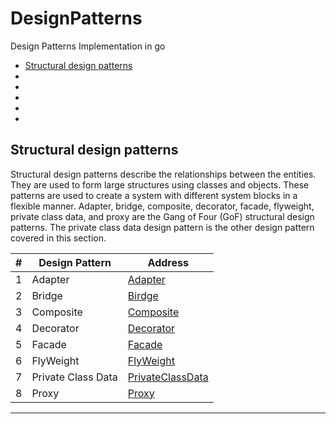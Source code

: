 # DesignPatterns
Design Patterns Implementation in go

* [Structural design patterns](/Structural)
* 
*
*
*
*

## Structural design patterns
Structural design patterns describe the relationships between the entities. They are used to
form large structures using classes and objects. These patterns are used to create a system
with different system blocks in a flexible manner. Adapter, bridge, composite, decorator,
facade, flyweight, private class data, and proxy are the Gang of Four (GoF) structural
design patterns. The private class data design pattern is the other design pattern covered in
this section.

| #  | Design Pattern                      | Address                                           |
|----|-------------------------------------|---------------------------------------------------|
| 1  | Adapter                             | [Adapter](/Structural/Adapter)                    |
| 2  | Bridge                              | [Birdge](/Structural/Birdge)                      |
| 3  | Composite                           | [Composite](/Structural/Composite)                |
| 4  | Decorator                           | [Decorator](/Structural/Decorator)                |
| 5  | Facade                              | [Facade](/Structural/Facade)                      |
| 6  | FlyWeight                           | [FlyWeight](/Structural/FlyWeight)                |
| 7  | Private Class Data                  | [PrivateClassData](/Structural/PrivateClassData)  |
| 8  | Proxy                               | [Proxy](/Structural/Proxy)                        |
------------------------------------------------------------------------------------------------
